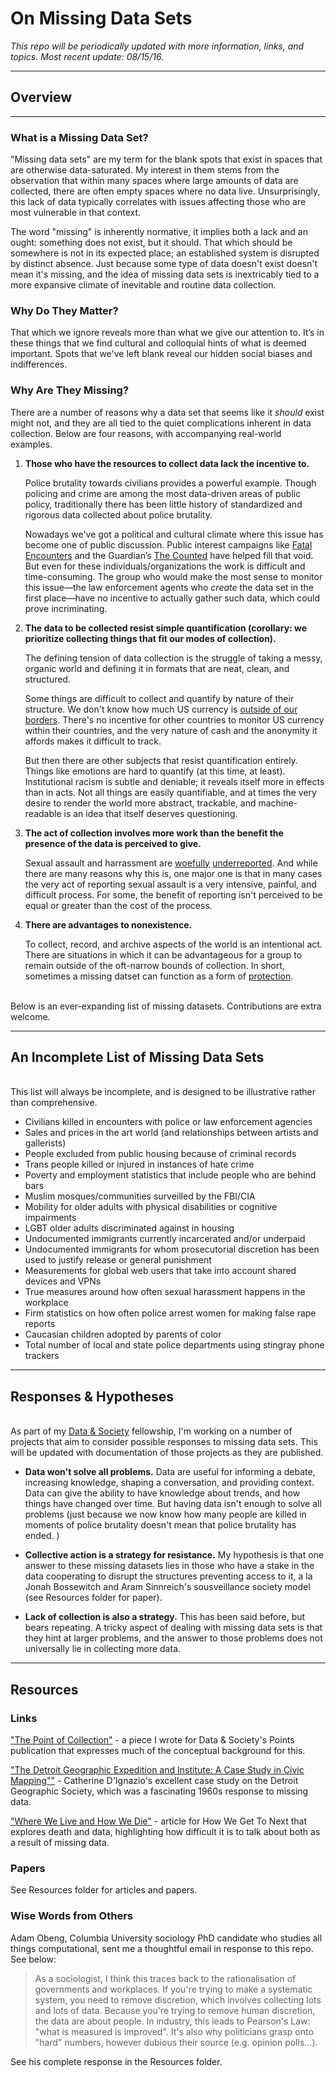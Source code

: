# On Missing Data Sets

*This repo will be periodically updated with more information, links, and topics. Most recent update: 08/15/16.*


---
## Overview


----
### What is a Missing Data Set?

"Missing data sets" are my term for the blank spots that exist in spaces that are otherwise data-saturated. My interest in them stems from the observation that within many spaces where large amounts of data are collected, there are often empty spaces where no data live. Unsurprisingly, this lack of data typically correlates with issues affecting those who are most vulnerable in that context. 

The word "missing" is inherently normative, it implies both a lack and an ought: something does not exist, but it should. That which should be somewhere is not in its expected place; an established system is disrupted by distinct absence. Just because some type of data doesn't exist doesn't mean it's missing, and the idea of missing data sets is inextricably tied to a more expansive climate of inevitable and routine data collection.




### Why Do They Matter?

That which we ignore reveals more than what we give our attention to. It’s in these things that we find cultural and colloquial hints of what is deemed important. Spots that we've left blank reveal our hidden social biases and indifferences.


### Why Are They Missing? 
There are a number of reasons why a data set that seems like it *should* exist might not, and they are all tied to the quiet complications inherent in data collection. Below are four reasons, with accompanying real-world examples. 

1. **Those who have the resources to collect data lack the incentive to.**
   
    Police brutality towards civilians provides a powerful example. Though policing and crime are among the most data-driven areas of public policy, traditionally there has been little history of standardized and rigorous data collected about police brutality. 
	
	Nowadays we've got a political and cultural climate where this issue has become one of public discussion. Public interest campaigns like [Fatal Encounters](http://www.fatalencounters.org/) and the Guardian’s [The Counted](http://www.theguardian.com/us-news/ng-interactive/2015/jun/01/the-counted-police-killings-us-database) have helped fill that void. But even for these individuals/organizations the work is difficult and time-consuming. The group who would make the most sense to monitor this issue—the law enforcement agents who *create* the data set in the first place—have no incentive to actually gather such data, which could prove incriminating.  
	

2. **The data to be collected resist simple quantification (corollary: we prioritize collecting things that fit our modes of collection).**

	The defining tension of data collection is the struggle of taking a messy, organic world and defining it in formats that are neat, clean, and structured. 

	Some things are difficult to collect and quantify by nature of their structure. We don't know how much US currency is [outside of our borders](http://www.federalreserve.gov/pubs/ifdp/2012/1058/ifdp1058.pdf). There's no incentive for other countries to monitor US currency within their countries, and the very nature of cash and the anonymity it affords makes it difficult to track.
	
	But then there are other subjects that resist quantification entirely. Things like emotions are hard to quantify (at this time, at least). Institutional racism is subtle and deniable; it reveals itself more in effects than in acts. Not all things are easily quantifiable, and at times the very desire to render the world more abstract, trackable, and machine-readable is an idea that itself deserves questioning. 
	

3. **The act of collection involves more work than the benefit the presence of the data is perceived to give.**
	
	Sexual assault and harrassment are [woefully](https://www.ncjrs.gov/pdffiles1/nij/grants/221153.pdf) [underreported](http://www.bjs.gov/content/pub/pdf/rsavcaf9513.pdf). And while there are many reasons why this is, one major one is that in many cases the very act of reporting sexual assault is a very intensive, painful, and difficult process. For some, the benefit of reporting isn't perceived to be equal or greater than the cost of the process. 
	 

4. **There are advantages to nonexistence.**

	To collect, record, and archive aspects of the world is an intentional act. There are situations in which it can be advantageous for a group to remain outside of the oft-narrow bounds of collection. In short, sometimes a missing datset can function as a form of [protection](http://nypost.com/2015/02/16/municipal-id-law-has-delete-in-case-of-tea-party-clause/). 
	</br></br>




Below is an ever-expanding list of missing datasets. Contributions are extra welcome. 

-----

## An Incomplete List of Missing Data Sets 
</br>This list will always be incomplete, and is designed to be illustrative rather than comprehensive. 

- Civilians killed in encounters with police or law enforcement agencies
- Sales and prices in the art world (and relationships between artists and gallerists)
- People excluded from public housing because of criminal records
- Trans people killed or injured in instances of hate crime
- Poverty and employment statistics that include people who are behind bars
- Muslim mosques/communities surveilled by the FBI/CIA
- Mobility for older adults with physical disabilities or cognitive impairments
- LGBT older adults discriminated against in housing 
- Undocumented immigrants currently incarcerated and/or underpaid  
- Undocumented immigrants for whom prosecutorial discretion has been used to justify release or general punishment 
- Measurements for global web users that take into account shared devices and VPNs
- True measures around how often sexual harassment happens in the workplace
- Firm statistics on how often police arrest women for making false rape reports 
- Caucasian children adopted by parents of color
- Total number of local and state police departments using stingray phone trackers


----

## Responses & Hypotheses

</br>As part of my [Data & Society](datasociety.net) fellowship, I'm working on a number of projects that aim to consider possible responses to missing data sets. This will be updated with documentation of those projects as they are published.
 
- **Data won't solve all problems.** Data are useful for informing a debate, increasing knowledge, shaping a conversation, and providing context. Data can give the ability to have knowledge about trends, and how things have changed over time. But having data isn't enough to solve all problems (just because we now know how many people are killed in moments of police brutality doesn't mean that police brutality has ended. )

-  **Collective action is a strategy for resistance.** My hypothesis is that one answer to these missing datasets lies in those who have a stake in the data cooperating to disrupt the structures preventing access to it, a la Jonah Bossewitch and Aram Sinnreich's sousveillance society model (see Resources folder for paper). 
  

- **Lack of collection is also a strategy.** This has been said before, but bears repeating. A tricky aspect of dealing with missing data sets is that they hint at larger problems, and the answer to those problems does not universally lie in collecting more data. 



---
## Resources 

### Links 

["The Point of Collection"](https://points.datasociety.net/the-point-of-collection-8ee44ad7c2fa#.y0xtfxi2p) - a piece I wrote for Data & Society's Points publication that expresses much of the conceptual background for this.

["The Detroit Geographic Expedition and Institute: A Case Study in Civic Mapping""](https://civic.mit.edu/blog/kanarinka/the-detroit-geographic-expedition-and-institute-a-case-study-in-civic-mapping) - Catherine D'Ignazio's excellent case study on the Detroit Geographic Society, which was a fascinating 1960s response to missing data. 


["Where We Live and How We Die"](https://howwegettonext.com/where-we-live-and-how-we-die-36eeb4c256ab) - article for How We Get To Next that explores death and data, highlighting how difficult it is to talk about both as a result of missing data. 


### Papers
See Resources folder for articles and papers. 


### Wise Words from Others  

Adam Obeng, Columbia University sociology PhD candidate who studies all things computational, sent me a thoughtful email in response to this repo. See below: 

>As a sociologist, I think this traces back to the rationalisation of
governments and workplaces. If you're trying to make a systematic
system, you need to remove discretion, which involves collecting lots
and lots of data. Because you're trying to remove human discretion, the
data are about people. In industry, this leads to Pearson's Law: "what
is measured is improved". It's also why politicians grasp onto "hard"
numbers, however dubious their source (e.g. opinion polls...).

See his complete response in the Resources folder. 


